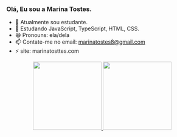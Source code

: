 ### Olá, Eu sou a Marina Tostes.
- 🔭 Atualmente sou estudante.
- 🌱 Estudando JavaScript, TypeScript, HTML, CSS.
- 😄 Pronouns: ela/dela
- 📫 Contate-me no email: marinatostes8@gmail.com
- ⚡ site: marinatosttes.com

<div align="center">
  <a href="https://github.com/MarinaTostes">
  <img height="180em" src="https://github-readme-stats.vercel.app/api?username=MarinaTostes&show_icons=true&theme=dracula&include_all_commits=true&count_private=true"/>
  <img height="180em" src="https://github-readme-stats.vercel.app/api/top-langs/?username=MarinaTostes&layout=compact&langs_count=7&theme=dracula"/>
</div>
